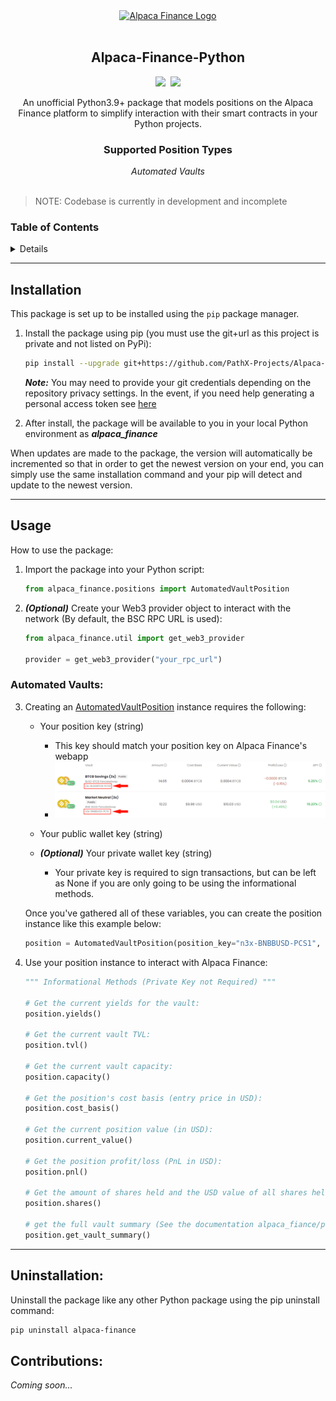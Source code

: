 
<!-- PROJECT HEADER -->
<div align="center">
  <a href ="https://www.alpacafinance.org//"><img src="https://pbs.twimg.com/profile_images/1481749291379081217/KGzK2UQS_400x400.png" alt="Alpaca Finance Logo" height="200"></a>
  <br></br>
  <h2 align="center"><strong>Alpaca-Finance-Python</strong></h2>
  <img src="https://img.shields.io/badge/Python-3.9%2B-yellow"/>&nbsp&nbsp<img src="https://img.shields.io/badge/Chain-BSC-yellow"></img>
    <p align="center">
        An unofficial Python3.9+ package that models positions on the Alpaca Finance platform to simplify interaction with their smart contracts in your Python projects.
    </p>
    <h3><strong>Supported Position Types</strong></h3>
    <i>Automated Vaults</i><br>
</div>
<br>

> NOTE: Codebase is currently in development and incomplete

<!-- TABLE OF CONTENTS -->
### Table of Contents
<details>
  <ol>
    <li><a href="#installation">Installation</a></li>
    <li><a href="#usage">Usage</a></li>
    <li><a href="#uninstallation">Uninstallation</a></li>
    <!-- <li><a href="#roadmap">Roadmap</a></li> -->
  </ol>
</details>

___

## Installation

This package is set up to be installed using the `pip` package manager.

1. Install the package using pip (you must use the git+url as this project is private and not listed on PyPi):
    ```bash
    pip install --upgrade git+https://github.com/PathX-Projects/Alpaca-Finance-Python.git
    ```

    ***Note:*** You may need to provide your git credentials depending on the repository privacy settings. In the event, if you need help generating a personal access token see [here](https://catalyst.zoho.com/help/tutorials/githubbot/generate-access-token.html)

2. After install, the package will be available to you in your local Python environment as ***alpaca_finance***

When updates are made to the package, the version will automatically be incremented so that in order to get the newest version on your end, you can simply use the same installation command and your pip will detect and update to the newest version.

___

## Usage

How to use the package:

1. Import the package into your Python script:
    ```python
    from alpaca_finance.positions import AutomatedVaultPosition
    ```

2. ***(Optional)*** Create your Web3 provider object to interact with the network (By default, the BSC RPC URL is used):
    ```python
    from alpaca_finance.util import get_web3_provider

    provider = get_web3_provider("your_rpc_url")
    ```

### Automated Vaults:

3. Creating an [AutomatedVaultPosition](alpaca_finance/automated_vault/positions.py) instance requires the following:
    - Your position key (string)
        - This key should match your position key on Alpaca Finance's webapp
        - ![demo](img/demo.png)
  
    - Your public wallet key (string)

    - ***(Optional)*** Your private wallet key (string)
        - Your private key is required to sign transactions, but can be left as None if you are only going to be using the informational methods.

    Once you've gathered all of these variables, you can create the position instance like this example below:
    ```python
    position = AutomatedVaultPosition(position_key="n3x-BNBBUSD-PCS1", owner_wallet_address="0x...", owner_private_key="123abc456efg789hij...")
    ```
4. Use your position instance to interact with Alpaca Finance:
    ```python
    """ Informational Methods (Private Key not Required) """

    # Get the current yields for the vault:
    position.yields()

    # Get the current vault TVL:
    position.tvl()

    # Get the current vault capacity:
    position.capacity()

    # Get the position's cost basis (entry price in USD):
    position.cost_basis()

    # Get the current position value (in USD):
    position.current_value()

    # Get the position profit/loss (PnL in USD):
    position.pnl()

    # Get the amount of shares held and the USD value of all shares held:
    position.shares()

    # get the full vault summary (See the documentation alpaca_fiance/position.py for more details):
    position.get_vault_summary()
    ```

___

## Uninstallation:

Uninstall the package like any other Python package using the pip uninstall command:
```bash
pip uninstall alpaca-finance
```

## Contributions:

*Coming soon...*
